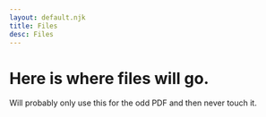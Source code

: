 ```yaml
---
layout: default.njk
title: Files
desc: Files
---
```


# Here is where files will go.

Will probably only use this for the odd PDF and then never touch it.